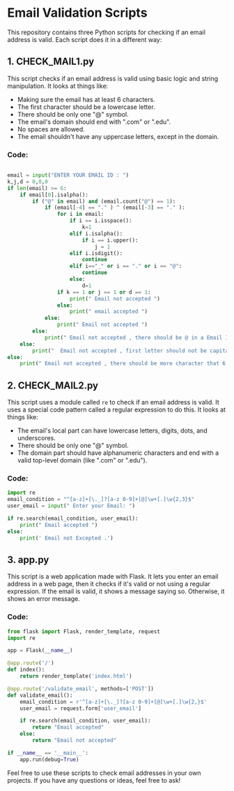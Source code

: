 # Email Validation Scripts

This repository contains three Python scripts for checking if an email address is valid. Each script does it in a different way:

## 1. CHECK_MAIL1.py

This script checks if an email address is valid using basic logic and string manipulation. It looks at things like:
- Making sure the email has at least 6 characters.
- The first character should be a lowercase letter.
- There should be only one "@" symbol.
- The email's domain should end with ".com" or ".edu".
- No spaces are allowed.
- The email shouldn't have any uppercase letters, except in the domain.

### Code:
```python

email = input("ENTER YOUR EMAIL ID : ")
k,j,d = 0,0,0
if len(email) >= 6:
    if email[0].isalpha():
        if ("@" in email) and (email.count("@") == 1):
            if (email[-4] == "." ) ^ (email[-3] == "." ):
                for i in email:
                    if i == i.isspace():
                        k=1
                    elif i.isalpha():
                        if i == i.upper():
                            j = 1
                    elif i.isdigit():
                        continue
                    elif i=="_" or i == "." or i == "@":
                        continue
                    else:
                        d=1
                if k == 1 or j == 1 or d == 1:
                    print(" Email not accepted ")
                else:
                    print(" email accepted ")
            else:
                print(" Email not accepted ")
        else:
            print(" Email not accepted , there should be @ in a Email ID and only one @ is allowed")
    else:
        print("  Email not accepted , first letter should not be capital ")
else:
    print(" Email not accepted , there should be more character that 6 ")

```

## 2. CHECK_MAIL2.py

This script uses a module called `re` to check if an email address is valid. It uses a special code pattern called a regular expression to do this. It looks at things like:
- The email's local part can have lowercase letters, digits, dots, and underscores.
- There should be only one "@" symbol.
- The domain part should have alphanumeric characters and end with a valid top-level domain (like ".com" or ".edu").

### Code:
```python
import re
email_condition = "^[a-z]+[\._]?[a-z 0-9]+[@]\w+[.]\w{2,3}$"
user_email = input(" Enter your Email: ")

if re.search(email_condition, user_email):
    print(" Email accepted ")
else:
    print(' Email not Excepted .')
```

## 3. app.py

This script is a web application made with Flask. It lets you enter an email address in a web page, then it checks if it's valid or not using a regular expression. If the email is valid, it shows a message saying so. Otherwise, it shows an error message.

### Code:
```python
from flask import Flask, render_template, request
import re

app = Flask(__name__)

@app.route('/')
def index():
    return render_template('index.html')

@app.route('/validate_email', methods=['POST'])
def validate_email():
    email_condition = r'^[a-z]+[\._]?[a-z 0-9]+[@]\w+[.]\w{2,}$'
    user_email = request.form['user_email']

    if re.search(email_condition, user_email):
        return "Email accepted"
    else:
        return "Email not accepted"

if __name__ == '__main__':
    app.run(debug=True)

```

Feel free to use these scripts to check email addresses in your own projects. If you have any questions or ideas, feel free to ask!